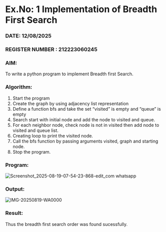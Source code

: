 # Ex.No: 1  Implementation of Breadth First Search 
### DATE:  12/08/2025                                                                          
### REGISTER NUMBER : 212223060245
### AIM: 
To write a python program to implement Breadth first Search. 
### Algorithm:
1. Start the program
2. Create the graph by using adjacency list representation
3. Define a function bfs and take the set “visited” is empty and “queue” is empty
4. Search start with initial node and add the node to visited and queue.
5. For each neighbor node, check node is not in visited then add node to visited and queue list.
6.  Creating loop to print the visited node.
7.   Call the bfs function by passing arguments visited, graph and starting node.
8.   Stop the program.
### Program:
![Screenshot_2025-08-19-07-54-23-868-edit_com whatsapp](https://github.com/user-attachments/assets/e3f1169b-2d5a-4155-b12c-a878d4881ccf)


### Output:
![IMG-20250819-WA0000](https://github.com/user-attachments/assets/e646bd99-bf64-4989-8e99-a4ffbd06a875)



### Result:
Thus the breadth first search order was found sucessfully.
